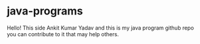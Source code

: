 # java-programs
Hello! This side Ankit Kumar Yadav and this is my java program github repo you can contribute to it that may help others.
